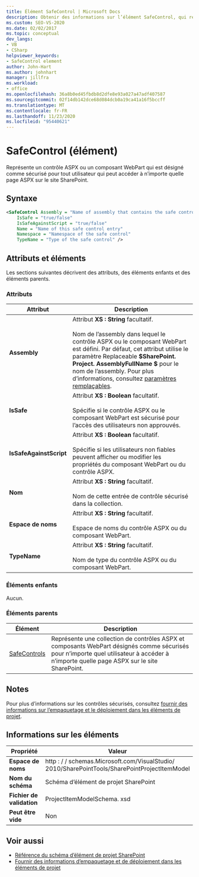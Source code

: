 ```yaml
---
title: Élément SafeControl | Microsoft Docs
description: Obtenir des informations sur l’élément SafeControl, qui représente un contrôle ASPX ou un composant WebPart marqué comme sécurisé pour qu’un utilisateur accède à la page ASPX d’un site SharePoint.
ms.custom: SEO-VS-2020
ms.date: 02/02/2017
ms.topic: conceptual
dev_langs:
- VB
- CSharp
helpviewer_keywords:
- SafeControl element
author: John-Hart
ms.author: johnhart
manager: jillfra
ms.workload:
- office
ms.openlocfilehash: 36a8b0ed45fbdb8d2dfe8e93a027a47adf407587
ms.sourcegitcommit: 02f14db142dce68d084dcb0a19ca41a16f5bccff
ms.translationtype: MT
ms.contentlocale: fr-FR
ms.lasthandoff: 11/23/2020
ms.locfileid: "95440621"
---
```

# <a name="safecontrol-element"></a>SafeControl (élément)
  Représente un contrôle ASPX ou un composant WebPart qui est désigné comme sécurisé pour tout utilisateur qui peut accéder à n’importe quelle page ASPX sur le site SharePoint.

## <a name="syntax"></a>Syntaxe

```xml
<SafeControl Assembly = "Name of assembly that contains the safe control"
    IsSafe = "true/false"
    IsSafeAgainstScript = "true/false"
    Name = "Name of this safe control entry"
    Namespace = "Namespace of the safe control"
    TypeName = "Type of the safe control" />
```

## <a name="attributes-and-elements"></a>Attributs et éléments
 Les sections suivantes décrivent des attributs, des éléments enfants et des éléments parents.

### <a name="attributes"></a>Attributs

|Attribut|Description|
|---------------|-----------------|
|**Assembly**|Attribut **XS : String** facultatif.<br /><br /> Nom de l’assembly dans lequel le contrôle ASPX ou le composant WebPart est défini. Par défaut, cet attribut utilise le paramètre Replaceable **$SharePoint. Project. AssemblyFullName $** pour le nom de l’assembly. Pour plus d’informations, consultez [paramètres remplaçables](../sharepoint/replaceable-parameters.md).|
|**IsSafe**|Attribut **XS : Boolean** facultatif.<br /><br /> Spécifie si le contrôle ASPX ou le composant WebPart est sécurisé pour l’accès des utilisateurs non approuvés.|
|**IsSafeAgainstScript**|Attribut **XS : Boolean** facultatif.<br /><br /> Spécifie si les utilisateurs non fiables peuvent afficher ou modifier les propriétés du composant WebPart ou du contrôle ASPX.|
|**Nom**|Attribut **XS : String** facultatif.<br /><br /> Nom de cette entrée de contrôle sécurisé dans la collection.|
|**Espace de noms**|Attribut **XS : String** facultatif.<br /><br /> Espace de noms du contrôle ASPX ou du composant WebPart.|
|**TypeName**|Attribut **XS : String** facultatif.<br /><br /> Nom de type du contrôle ASPX ou du composant WebPart.|

### <a name="child-elements"></a>Éléments enfants
 Aucun.

### <a name="parent-elements"></a>Éléments parents

|Élément|Description|
|-------------|-----------------|
|[SafeControls](../sharepoint/safecontrols-element.md)|Représente une collection de contrôles ASPX et composants WebPart désignés comme sécurisés pour n’importe quel utilisateur à accéder à n’importe quelle page ASPX sur le site SharePoint.|

## <a name="remarks"></a>Notes
 Pour plus d’informations sur les contrôles sécurisés, consultez [fournir des informations sur l’empaquetage et le déploiement dans les éléments de projet](../sharepoint/providing-packaging-and-deployment-information-in-project-items.md).

## <a name="element-information"></a>Informations sur les éléments

|Propriété|Valeur|
|-|-|
|**Espace de noms**|http : \/ \/ schemas.Microsoft.com/VisualStudio/<br>2010/SharePointTools/SharePointProjectItemModel|
|**Nom du schéma**|Schéma d’élément de projet SharePoint|
|**Fichier de validation**|ProjectItemModelSchema. xsd|
|**Peut être vide**|Non|

## <a name="see-also"></a>Voir aussi
- [Référence du schéma d’élément de projet SharePoint](../sharepoint/sharepoint-project-item-schema-reference.md)
- [Fournir des informations d’empaquetage et de déploiement dans les éléments de projet](../sharepoint/providing-packaging-and-deployment-information-in-project-items.md)
